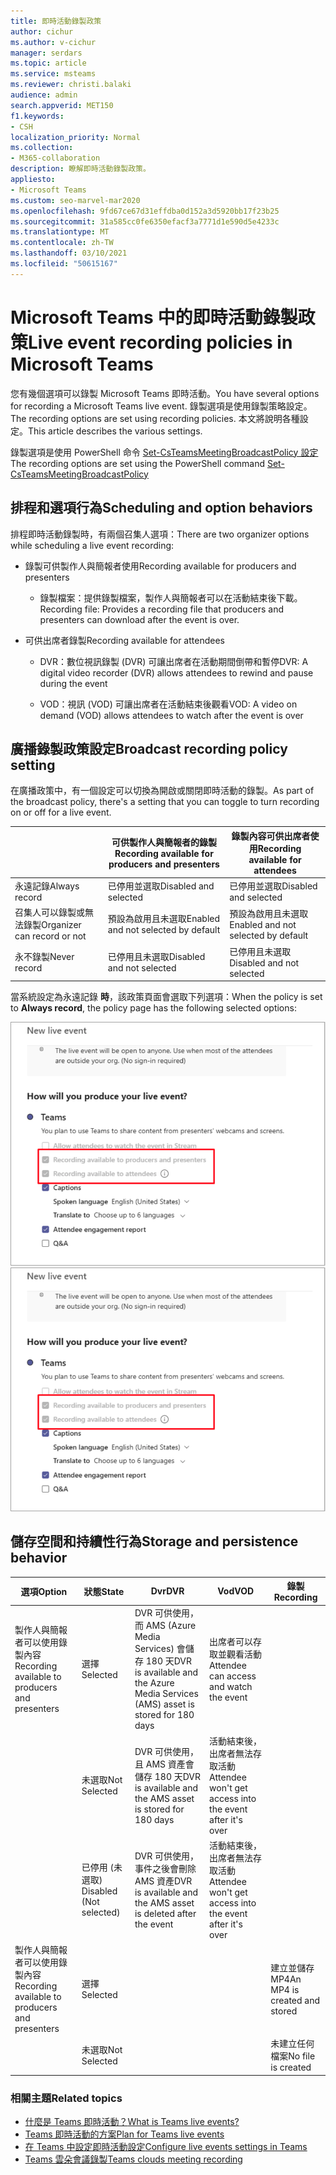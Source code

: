 ```yaml
---
title: 即時活動錄製政策
author: cichur
ms.author: v-cichur
manager: serdars
ms.topic: article
ms.service: msteams
ms.reviewer: christi.balaki
audience: admin
search.appverid: MET150
f1.keywords:
- CSH
localization_priority: Normal
ms.collection:
- M365-collaboration
description: 瞭解即時活動錄製政策。
appliesto:
- Microsoft Teams
ms.custom: seo-marvel-mar2020
ms.openlocfilehash: 9fd67ce67d31effdba0d152a3d5920bb17f23b25
ms.sourcegitcommit: 31a585cc0fe6350efacf3a7771d1e590d5e4233c
ms.translationtype: MT
ms.contentlocale: zh-TW
ms.lasthandoff: 03/10/2021
ms.locfileid: "50615167"
---
```

# <a name="live-event-recording-policies-in-microsoft-teams"></a><span data-ttu-id="e492a-103">Microsoft Teams 中的即時活動錄製政策</span><span class="sxs-lookup"><span data-stu-id="e492a-103">Live event recording policies in Microsoft Teams</span></span>

<span data-ttu-id="e492a-104">您有幾個選項可以錄製 Microsoft Teams 即時活動。</span><span class="sxs-lookup"><span data-stu-id="e492a-104">You have several options for recording a Microsoft Teams live event.</span></span> <span data-ttu-id="e492a-105">錄製選項是使用錄製策略設定。</span><span class="sxs-lookup"><span data-stu-id="e492a-105">The recording options are set using recording policies.</span></span> <span data-ttu-id="e492a-106">本文將說明各種設定。</span><span class="sxs-lookup"><span data-stu-id="e492a-106">This article describes the various settings.</span></span>

<span data-ttu-id="e492a-107">錄製選項是使用 PowerShell 命令 [Set-CsTeamsMeetingBroadcastPolicy 設定](https://docs.microsoft.com/powershell/module/skype/set-csteamsmeetingbroadcastpolicy?view=skype-ps)</span><span class="sxs-lookup"><span data-stu-id="e492a-107">The recording options are set using the PowerShell command [Set-CsTeamsMeetingBroadcastPolicy](https://docs.microsoft.com/powershell/module/skype/set-csteamsmeetingbroadcastpolicy?view=skype-ps)</span></span>

## <a name="scheduling-and-option-behaviors"></a><span data-ttu-id="e492a-108">排程和選項行為</span><span class="sxs-lookup"><span data-stu-id="e492a-108">Scheduling and option behaviors</span></span>

<span data-ttu-id="e492a-109">排程即時活動錄製時，有兩個召集人選項：</span><span class="sxs-lookup"><span data-stu-id="e492a-109">There are two organizer options while scheduling a live event recording:</span></span>

- <span data-ttu-id="e492a-110">錄製可供製作人與簡報者使用</span><span class="sxs-lookup"><span data-stu-id="e492a-110">Recording available for producers and presenters</span></span>

  - <span data-ttu-id="e492a-111">錄製檔案：提供錄製檔案，製作人與簡報者可以在活動結束後下載。</span><span class="sxs-lookup"><span data-stu-id="e492a-111">Recording file: Provides a recording file that producers and presenters can download after the event is over.</span></span>

- <span data-ttu-id="e492a-112">可供出席者錄製</span><span class="sxs-lookup"><span data-stu-id="e492a-112">Recording available for attendees</span></span>

  - <span data-ttu-id="e492a-113">DVR：數位視訊錄製 (DVR) 可讓出席者在活動期間倒帶和暫停</span><span class="sxs-lookup"><span data-stu-id="e492a-113">DVR: A digital video recorder (DVR) allows attendees to rewind and pause during the event</span></span>

  - <span data-ttu-id="e492a-114">VOD：視訊 (VOD) 可讓出席者在活動結束後觀看</span><span class="sxs-lookup"><span data-stu-id="e492a-114">VOD: A video on demand (VOD) allows attendees to watch after the event is over</span></span>

## <a name="broadcast-recording-policy-setting"></a><span data-ttu-id="e492a-115">廣播錄製政策設定</span><span class="sxs-lookup"><span data-stu-id="e492a-115">Broadcast recording policy setting</span></span>

<span data-ttu-id="e492a-116">在廣播政策中，有一個設定可以切換為開啟或關閉即時活動的錄製。</span><span class="sxs-lookup"><span data-stu-id="e492a-116">As part of the broadcast policy, there's a setting that you can toggle to turn recording on or off for a live event.</span></span>

|                                 | <span data-ttu-id="e492a-117">可供製作人與簡報者的錄製</span><span class="sxs-lookup"><span data-stu-id="e492a-117">Recording available for producers and presenters</span></span> | <span data-ttu-id="e492a-118">錄製內容可供出席者使用</span><span class="sxs-lookup"><span data-stu-id="e492a-118">Recording available for attendees</span></span> |
| ------------------------------- | ---------------------------------------------------- | ------------------------------------- |
| <span data-ttu-id="e492a-119">永遠記錄</span><span class="sxs-lookup"><span data-stu-id="e492a-119">Always record</span></span>               | <span data-ttu-id="e492a-120">已停用並選取</span><span class="sxs-lookup"><span data-stu-id="e492a-120">Disabled and selected</span></span>                                | <span data-ttu-id="e492a-121">已停用並選取</span><span class="sxs-lookup"><span data-stu-id="e492a-121">Disabled and selected</span></span>         |
| <span data-ttu-id="e492a-122">召集人可以錄製或無法錄製</span><span class="sxs-lookup"><span data-stu-id="e492a-122">Organizer can record or not</span></span> | <span data-ttu-id="e492a-123">預設為啟用且未選取</span><span class="sxs-lookup"><span data-stu-id="e492a-123">Enabled and not selected by default</span></span>                  | <span data-ttu-id="e492a-124">預設為啟用且未選取</span><span class="sxs-lookup"><span data-stu-id="e492a-124">Enabled and not selected by default</span></span>   |
| <span data-ttu-id="e492a-125">永不錄製</span><span class="sxs-lookup"><span data-stu-id="e492a-125">Never record</span></span>               | <span data-ttu-id="e492a-126">已停用且未選取</span><span class="sxs-lookup"><span data-stu-id="e492a-126">Disabled and not selected</span></span>                            | <span data-ttu-id="e492a-127">已停用且未選取</span><span class="sxs-lookup"><span data-stu-id="e492a-127">Disabled and not selected</span></span>      |

<span data-ttu-id="e492a-128">當系統設定為永遠記錄 **時**，該政策頁面會選取下列選項：</span><span class="sxs-lookup"><span data-stu-id="e492a-128">When the policy is set to **Always record**, the policy page has the following selected options:</span></span>

<span data-ttu-id="e492a-129">![即時事件政策設定](../media/live-event-recording-policy.png "Microsoft Teams 系統管理中心即時活動原則設定的螢幕擷取畫面")</span><span class="sxs-lookup"><span data-stu-id="e492a-129">![live events policy settings](../media/live-event-recording-policy.png "Screen shot of live events policy settings in the Microsoft Teams admin center")</span></span>

## <a name="storage-and-persistence-behavior"></a><span data-ttu-id="e492a-130">儲存空間和持續性行為</span><span class="sxs-lookup"><span data-stu-id="e492a-130">Storage and persistence behavior</span></span>

| <span data-ttu-id="e492a-131">選項</span><span class="sxs-lookup"><span data-stu-id="e492a-131">Option</span></span>                                       | <span data-ttu-id="e492a-132">狀態</span><span class="sxs-lookup"><span data-stu-id="e492a-132">State</span></span>   | <span data-ttu-id="e492a-133">Dvr</span><span class="sxs-lookup"><span data-stu-id="e492a-133">DVR</span></span>                                                   | <span data-ttu-id="e492a-134">Vod</span><span class="sxs-lookup"><span data-stu-id="e492a-134">VOD</span></span>                                                     | <span data-ttu-id="e492a-135">錄製</span><span class="sxs-lookup"><span data-stu-id="e492a-135">Recording</span></span>                |
| ------------------------------------------------ | ------------ | --------------------------------------------------------- | ----------------------------------------------------------- | ---------------------------- |
| <span data-ttu-id="e492a-136">製作人與簡報者可以使用錄製內容</span><span class="sxs-lookup"><span data-stu-id="e492a-136">Recording available to producers and presenters</span></span> | <span data-ttu-id="e492a-137">選擇</span><span class="sxs-lookup"><span data-stu-id="e492a-137">Selected</span></span>     | <span data-ttu-id="e492a-138">DVR 可供使用，而 AMS (Azure Media Services) 會儲存 180 天</span><span class="sxs-lookup"><span data-stu-id="e492a-138">DVR is available and the Azure Media Services (AMS) asset is stored for 180 days</span></span> | <span data-ttu-id="e492a-139">出席者可以存取並觀看活動</span><span class="sxs-lookup"><span data-stu-id="e492a-139">Attendee can access and watch the event</span></span>                     |                              |
|                                                  | <span data-ttu-id="e492a-140">未選取</span><span class="sxs-lookup"><span data-stu-id="e492a-140">Not Selected</span></span> | <span data-ttu-id="e492a-141">DVR 可供使用，且 AMS 資產會儲存 180 天</span><span class="sxs-lookup"><span data-stu-id="e492a-141">DVR is available and the AMS asset is stored for 180 days</span></span> | <span data-ttu-id="e492a-142">活動結束後，出席者無法存取活動</span><span class="sxs-lookup"><span data-stu-id="e492a-142">Attendee won't get access into the event after it's over</span></span> |                              |
||<span data-ttu-id="e492a-143">已停用 (未選取) </span><span class="sxs-lookup"><span data-stu-id="e492a-143">Disabled (Not selected)</span></span>|<span data-ttu-id="e492a-144">DVR 可供使用，事件之後會刪除 AMS 資產</span><span class="sxs-lookup"><span data-stu-id="e492a-144">DVR is available and the AMS asset is deleted after the event</span></span>|<span data-ttu-id="e492a-145">活動結束後，出席者無法存取活動</span><span class="sxs-lookup"><span data-stu-id="e492a-145">Attendee won't get access into the event after it's over</span></span>||
| <span data-ttu-id="e492a-146">製作人與簡報者可以使用錄製內容</span><span class="sxs-lookup"><span data-stu-id="e492a-146">Recording available to producers and presenters</span></span> | <span data-ttu-id="e492a-147">選擇</span><span class="sxs-lookup"><span data-stu-id="e492a-147">Selected</span></span>     |                                                           |                                                             | <span data-ttu-id="e492a-148">建立並儲存 MP4</span><span class="sxs-lookup"><span data-stu-id="e492a-148">An MP4 is created and stored</span></span> |
|                                                  | <span data-ttu-id="e492a-149">未選取</span><span class="sxs-lookup"><span data-stu-id="e492a-149">Not Selected</span></span> |                                                           |                                                             | <span data-ttu-id="e492a-150">未建立任何檔案</span><span class="sxs-lookup"><span data-stu-id="e492a-150">No file is created</span></span>           |

### <a name="related-topics"></a><span data-ttu-id="e492a-151">相關主題</span><span class="sxs-lookup"><span data-stu-id="e492a-151">Related topics</span></span>

- [<span data-ttu-id="e492a-152">什麼是 Teams 即時活動？</span><span class="sxs-lookup"><span data-stu-id="e492a-152">What is Teams live events?</span></span>](what-are-teams-live-events.md)
- [<span data-ttu-id="e492a-153">Teams 即時活動的方案</span><span class="sxs-lookup"><span data-stu-id="e492a-153">Plan for Teams live events</span></span>](plan-for-teams-live-events.md)
- [<span data-ttu-id="e492a-154">在 Teams 中設定即時活動設定</span><span class="sxs-lookup"><span data-stu-id="e492a-154">Configure live events settings in Teams</span></span>](configure-teams-live-events.md)
- [<span data-ttu-id="e492a-155">Teams 雲朵會議錄製</span><span class="sxs-lookup"><span data-stu-id="e492a-155">Teams clouds meeting recording</span></span>](../cloud-recording.md)
